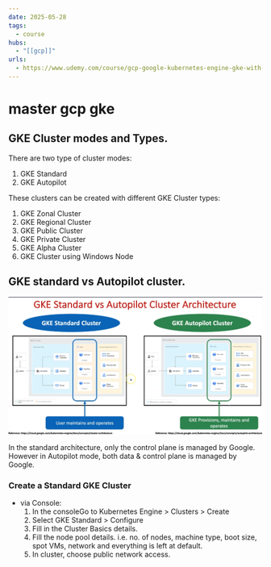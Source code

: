 ```yaml
---
date: 2025-05-28
tags:
  - course
hubs:
  - "[[gcp]]"
urls:
  - https://www.udemy.com/course/gcp-google-kubernetes-engine-gke-with-devops/
---
```


# master gcp gke

## GKE Cluster modes and Types.

There are two type of cluster modes:

1. GKE Standard
2. GKE Autopilot

These clusters can be created with different GKE Cluster types:

1. GKE Zonal Cluster
2. GKE Regional Cluster
3. GKE Public Cluster
4. GKE Private Cluster
5. GKE Alpha Cluster
6. GKE Cluster using Windows Node

## GKE standard vs Autopilot cluster.

![GKE Standard vs Autopilot cluster Architecture.](../images/gke-standard-vs-autopilot-architecture.png)

In the standard architecture, only the control plane is managed by Google.
However in Autopilot mode, both data & control plane is managed by Google.

### Create a Standard GKE Cluster

- via Console:
  1. In the consoleGo to Kubernetes Engine > Clusters > Create
  2. Select GKE Standard > Configure
  3. Fill in the Cluster Basics details.
  4. Fill the node pool details. i.e. no. of nodes, machine type, boot size,
     spot VMs, network and everything is left at default.
  5. In cluster, choose public network access.
